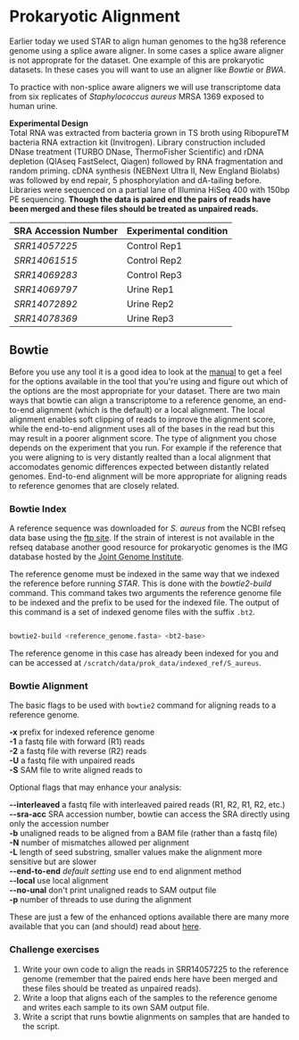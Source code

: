 # Prokaryotic Alignment

Earlier today we used STAR to align human genomes to the hg38 reference genome using a splice aware aligner. In some cases a splice aware aligner is not approprate for the dataset. One example of this are prokaryotic datasets. In these cases you will want to use an aligner like *Bowtie* or *BWA*. 

To practice with non-splice aware aligners we will use transcriptome data from six replicates of *Staphylococcus aureus* MRSA 1369 exposed to human urine. 

**Experimental Design**<br>
Total RNA was extracted from bacteria grown in TS broth using RibopureTM bacteria RNA extraction kit (Invitrogen). 
Library construction included DNase treatment (TURBO DNase, ThermoFisher Scientific) and rDNA depletion (QIAseq FastSelect, Qiagen) followed by RNA fragmentation and random priming. 
cDNA synthesis (NEBNext Ultra II, New England Biolabs) was followed by end repair, 5 phosphorylation and dA-tailing before. 
Libraries were sequenced on a partial lane of Illumina HiSeq 400 with 150bp PE sequencing.
**Though the data is paired end the pairs of reads have been merged and these files should be treated as unpaired reads.** 

SRA Accession Number | Experimental condition
---|---
*SRR14057225*| Control Rep1
*SRR14061515*| Control Rep2
*SRR14069283*| Control Rep3
*SRR14069797*| Urine Rep1
*SRR14072892*| Urine Rep2
*SRR14078369*| Urine Rep3


## Bowtie

Before you use any tool it is a good idea to look at the [manual](http://bowtie-bio.sourceforge.net/manual.shtml#the-bowtie-aligner) to get a feel for the options available in the tool that you're using and figure out which of the options are the most appropriate for your dataset. 
There are two main ways that bowtie can align a transcriptome to a reference genome, an end-to-end alignment (which is the default) or a local alignment. The local alignment enables soft clipping of reads to improve the alignment score, while the end-to-end alignment uses all of the bases in the read but this may result in a poorer alignment score. The type of alignment you chose depends on the experiment that you run. For example if the reference that you were aligning to is very distantly realted than a local alignment that accomodates genomic differences expected between distantly related genomes. End-to-end alignment will be more appropriate for aligning reads to reference genomes that are closely related. 

### Bowtie Index 

A reference sequence was downloaded for *S. aureus* from the NCBI refseq data base using the [ftp site](https://ftp.ncbi.nlm.nih.gov/genomes/refseq/bacteria/Staphylococcus_aureus/reference/GCF_000013425.1_ASM1342v1/). If the strain of interest is not available in the refseq database another good resource for prokaryotic genomes is the IMG database hosted by the [Joint Genome Institute](https://img.jgi.doe.gov). 

The reference genome must be indexed in the same way that we indexed the reference before running *STAR*. This is done with the *bowtie2-build* command. This command takes two arguments the reference genome file to be indexed and the prefix to be used for the indexed file. The output of this command is a set of indexed genome files with the suffix `.bt2`.

``` bash

bowtie2-build <reference_genome.fasta> <bt2-base>

```

The reference genome in this case has already been indexed for you and can be accessed at `/scratch/data/prok_data/indexed_ref/S_aureus`.

### Bowtie Alignment 

The basic flags to be used with `bowtie2` command for aligning reads to a reference genome.

**-x** prefix for indexed reference genome<br>
**-1** a fastq file with forward (R1) reads<br>
**-2** a fastq file with reverse (R2) reads<br>
**-U** a fastq file with unpaired reads<br>
**-S** SAM file to write aligned reads to<br>

Optional flags that may enhance your analysis:

**--interleaved** a fastq file with interleaved paired reads (R1, R2, R1, R2, etc.)<br>
**--sra-acc** SRA accession number, bowtie can access the SRA directly using only the accession number<br>
**-b** unaligned reads to be aligned from a BAM file (rather than a fastq file)<br>
**-N** number of mismatches allowed per alignment<br>
**-L** length of seed substring, smaller values make the alignment more sensitive but are slower<br>
**--end-to-end** *default setting* use end to end alignment method<br>
**--local** use local alignment<br>
**--no-unal** don't print unaligned reads to SAM output file<br>
**-p** number of threads to use during the alignment<br>

These are just a few of the enhanced options available there are many more available that you can (and should) read about [here](http://bowtie-bio.sourceforge.net/bowtie2/manual.shtml#the-bowtie2-aligner).

### Challenge exercises

1. Write your own code to align the reads in SRR14057225 to the reference genome (remember that the paired ends here have been merged and these files should be treated as unpaired reads).
2. Write a loop that aligns each of the samples to the reference genome and writes each sample to its own SAM output file. 
3. Write a script that runs bowtie alignments on samples that are handed to the script.
